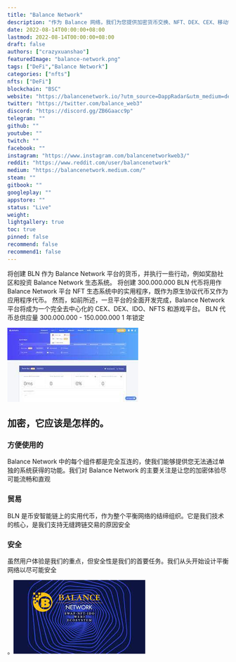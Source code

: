 ```yaml
---
title: "Balance Network"
description: "作为 Balance 网络，我们为您提供加密货币交换、NFT、DEX、CEX、移动钱包、市值、启动板、多链桥和多链交换服务。"
date: 2022-08-14T00:00:00+08:00
lastmod: 2022-08-14T00:00:00+08:00
draft: false
authors: ["crazyxuanshao"]
featuredImage: "balance-network.png"
tags: ["DeFi","Balance Network"]
categories: ["nfts"]
nfts: ["DeFi"]
blockchain: "BSC"
website: "https://balancenetwork.io/?utm_source=DappRadar&utm_medium=deeplink&utm_campaign=visit-website"
twitter: "https://twitter.com/balance_web3"
discord: "https://discord.gg/ZB6Gaacc9p"
telegram: ""
github: ""
youtube: ""
twitch: ""
facebook: ""
instagram: "https://www.instagram.com/balancenetworkweb3/"
reddit: "https://www.reddit.com/user/balancenetwork"
medium: "https://balancenetwork.medium.com/"
steam: ""
gitbook: ""
googleplay: ""
appstore: ""
status: "Live"
weight: 
lightgallery: true
toc: true
pinned: false
recommend: false
recommend1: false
---
```

<p>将创建 BLN 作为 Balance Network 平台的货币，并执行一些行动，例如奖励社区和投资 Balance Network 生态系统。 将创建 300.000.000 BLN 代币将用作 Balance Network 平台 NFT 生态系统中的实用程序，既作为原生协议代币又作为应用程序代币。 然而，如前所述，一旦平台的全面开发完成，Balance Network 平台将成为一个完全去中心化的 CEX、DEX、IDO、NFTS 和游戏平台。 BLN 代币总供应量 300.000.000 - 150.000.000 1 年锁定</p>

![disan](disan.png)

## 加密，它应该是怎样的。

### 方便使用的

Balance Network 中的每个组件都是完全互连的，使我们能够提供您无法通过单独的系统获得的功能。我们对 Balance Network 的主要关注是让您的加密体验尽可能流畅和直观

### 贸易

BLN 是币安智能链上的实用代币，作为整个平衡网络的结缔组织。它是我们技术的核心，是我们支持无缝跨链交易的原因安全

### 安全

 虽然用户体验是我们的重点，但安全性是我们的首要任务。我们从头开始设计平衡网络以尽可能安全

。![idsna](idsna.png)